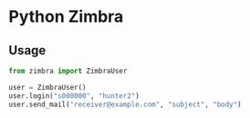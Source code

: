 # Python Zimbra

## Usage

```python
from zimbra import ZimbraUser

user = ZimbraUser()
user.login("s000000", "hunter2")
user.send_mail("receiver@example.com", "subject", "body")
```

